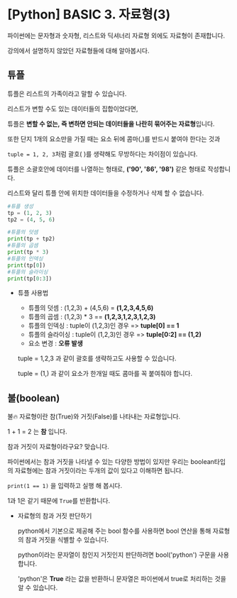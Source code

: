 # [Python] BASIC 3. 자료형(3)

파이썬에는 문자형과 숫자형, 리스트와 딕셔너리 자료형 외에도 자료형이 존재합니다. 

강의에서 설명하지 않았던 자료형들에 대해 알아봅시다.

## 튜플

 튜플은 리스트의 가족이라고 말할 수 있습니다. 
 
 리스트가 변할 수도 있는 데이터들의 집합이었다면, 
 
 튜플은 **변할 수 없는, 즉 변하면 안되는 데이터들을 나란히 묶어주는 자료형**입니다. 
 
 또한 단지 1개의 요소만을 가질 때는 요소 뒤에 콤마(,)를 반드시 붙여야 한다는 것과 
 
 `tuple = 1, 2, 3`처럼 괄호( )를 생략해도 무방하다는 차이점이 있습니다.

튜플은 소괄호안에 데이터를 나열하는 형태로,  **('90', '86', '98')** 같은 형태로 작성합니다. 

리스트와 달리 튜플 안에 위치한 데이터들을 수정하거나 삭제 할 수 없습니다.

```python
#튜플 생성
tp = (1, 2, 3)
tp2 = (4, 5, 6)

#튜플의 덧셈
print(tp + tp2)
#튜플의 곱셈
print(tp * 3)
#튜플의 인덱싱
print(tp[0])
#튜플의 슬라이싱
print(tp[0:3])
```

- 튜플 사용법
    - 튜플의 덧셈 : (1,2,3) + (4,5,6) = **(1,2,3,4,5,6)**
    - 튜플의 곱셈 : (1,2,3) * 3 == **(1,2,3,1,2,3,1,2,3)**
    - 튜플의 인덱싱 : tuple이 (1,2,3)인 경우 => **tuple[0] == 1**
    - 튜플의 슬라이싱 : tuple이 (1,2,3)인 경우 => **tuple[0:2] == (1,2)**
    - 요소 변경 : **오류 발생**

    tuple =  1,2,3 과 같이 괄호를 생략하고도 사용할 수 있습니다.

    tuple = (1,) 과 같이 요소가 한개일 때도 콤마를 꼭 붙여줘야 합니다.

## 불(boolean)

 불🔥 자료형이란 참(True)와 거짓(False)를 나타내는 자료형입니다. 
 
 1 + 1 = 2 는 **참** 입니다. 
 
 참과 거짓이 자료형이라구요? 맞습니다. 
 
 파이썬에서는 참과 거짓을 나타낼 수 있는 다양한 방법이 있지만 우리는 boolean타입의 자료형에는 참과 거짓이라는 두개의 값이 있다고 이해하면 됩니다.

`print(1 == 1)` 을 입력하고 실행 해 봅시다. 

1과 1은 같기 때문에 `True`를 반환합니다.

- 자료형의 참과 거짓 판단하기

    python에서 기본으로 제공해 주는 bool 함수를 사용하면 bool 연산을 통해 자료형의 참과 거짓을 식별할 수 있습니다. 

    python이라는 문자열이 참인지 거짓인지 판단하려면 bool('python') 구문을 사용합니다.

    'python'은 **True** 라는 값을 반환하니 문자열은 파이썬에서 true로 처리하는 것을 알 수 있습니다.